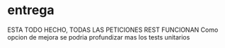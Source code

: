 # entrega
ESTA TODO HECHO, TODAS LAS PETICIONES REST FUNCIONAN
Como opcion de mejora se podria profundizar mas los tests unitarios
